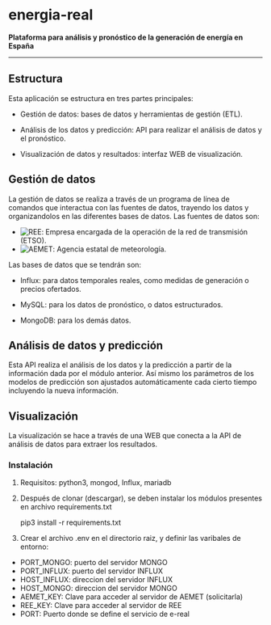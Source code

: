 # energia-real

__Plataforma para análisis y pronóstico de la generación de energía en España__

---

## Estructura

Esta aplicación se estructura en tres partes principales:

- Gestión de datos: bases de datos y herramientas de gestión (ETL).

- Análisis de los datos y predicción: API para realizar el análisis de datos y el pronóstico.

- Visualización de datos y resultados: interfaz WEB de visualización.

## Gestión de datos

La gestión de datos se realiza a través de un programa de línea de comandos que interactua con las fuentes de datos, trayendo los datos y organizandolos en las diferentes bases de datos. Las fuentes de datos son:

- ![REE](https://www.ree.es/): Empresa encargada de la operación de la red de transmisión (ETSO). 
- ![AEMET](http://www.aemet.es/): Agencia estatal de meteorología.

Las bases de datos que se tendrán son:

- Influx: para datos temporales reales, como medidas de generación o precios ofertados.

- MySQL: para los datos de pronóstico, o datos estructurados.

- MongoDB: para los demás datos.

## Análisis de datos y predicción

Esta API realiza el análisis de los datos y la predicción a partir de la información dada por el módulo anterior. 
Así mismo los parámetros de los modelos de predicción son ajustados automáticamente cada cierto tiempo incluyendo la nueva información.

## Visualización

La visualización se hace a través de una WEB que conecta a la API de análisis de datos para extraer los resultados.

### Instalación

1. Requisitos: python3, mongod, Influx, mariadb
2. Después de clonar (descargar), se deben instalar los módulos presentes en archivo requirements.txt 

	pip3 install -r requirements.txt

3. Crear el archivo .env en el directorio raiz, y definir las varibales de entorno:

- PORT_MONGO: puerto del servidor MONGO 
- PORT_INFLUX: puerto del servidor INFLUX
- HOST_INFLUX: direccion del servidor INFLUX
- HOST_MONGO: direccion del servidor MONGO
- AEMET_KEY: Clave para acceder al servidor de AEMET (solicitarla)
- REE_KEY: Clave para acceder al servidor de REE
- PORT: Puerto donde se define el servicio de e-real
